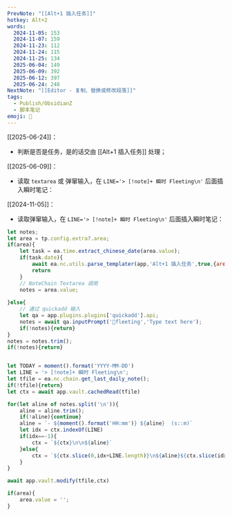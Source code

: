 ```yaml
---
PrevNote: "[[Alt+1 插入任务]]"
hotkey: Alt+2
words:
  2024-11-05: 153
  2024-11-07: 159
  2024-11-23: 112
  2024-11-24: 115
  2024-11-25: 134
  2025-06-04: 149
  2025-06-09: 392
  2025-06-12: 397
  2025-06-24: 248
NextNote: "[[Editor - 复制、替换或修改段落]]"
tags:
  - Publish/ObsidianZ
  - 脚本笔记
emoji: 📣
---
```


[[2025-06-24]]：
- 判断是否是任务，是的话交由 [[Alt+1 插入任务]] 处理；

[[2025-06-09]]：
- 读取 `textarea` 或 弹窜输入，在 `LINE='> [!note]+ 瞬时 Fleeting\n'` 后面插入瞬时笔记：

[[2024-11-05]]：
- 读取弹窜输入，在 `LINE='> [!note]+ 瞬时 Fleeting\n'` 后面插入瞬时笔记：


```js //templater
let notes;
let area = tp.config.extra?.area;
if(area){
	let task = ea.time.extract_chinese_date(area.value);
	if(task.date){
		await ea.nc.utils.parse_templater(app,'Alt+1 插入任务',true,{area:area});
		return
	}
	// NoteChain Textarea 调用
	notes = area.value;
	
}else{
	// 通过 quickadd 输入
	let qa = app.plugins.plugins['quickadd'].api;
	notes = await qa.inputPrompt('🎵fleeting','Type text here');
	if(!notes){return}
}
notes = notes.trim();
if(!notes){return}


let TODAY = moment().format('YYYY-MM-DD')
let LINE = '> [!note]+ 瞬时 Fleeting\n';
let tfile = ea.nc.chain.get_last_daily_note();
if(!tfile){return}
let ctx = await app.vault.cachedRead(tfile)

for(let aline of notes.split('\n')){
	aline = aline.trim();
	if(!aline){continue}
	aline = `- ${moment().format('HH:mm')} ${aline}  (s::m)`
	let idx = ctx.indexOf(LINE)
	if(idx==-1){
		ctx = `${ctx}\n\n${aline}`
	}else{
		ctx = `${ctx.slice(0,idx+LINE.length)}\n${aline}${ctx.slice(idx+LINE.length)}`
	}
}

await app.vault.modify(tfile,ctx)

if(area){
	area.value = '';
}
```

